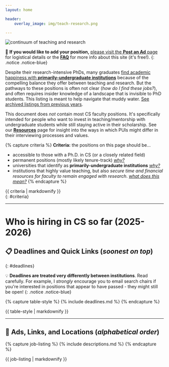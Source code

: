 ```yaml
---
layout: home

header: 
    overlay_image: img/teach-research.png

---
```

<link rel="stylesheet" href="cspui.css">

![continuum of teaching and research](img/cs-pui-listing.jpg)


📣 **If you would like to add your position,** [please visit the **Post an Ad** page](/posting) for logistical details or the [**FAQ**](/faq) for more info about this site (it's free!). 
{: .notice .notice-blue}


Despite their research-intensive PhDs, many graduates [find academic happiness with **primarily-undergraduate institutions**](https://medium.com/bucknell-hci/the-jobs-i-didnt-see-my-misconceptions-of-the-academic-job-market-9cb98b057422) because of the compelling balance they offer between teaching and research. But the pathways to these positions is often not clear (_how do I find these jobs?_), and often requires insider knowledge of a landscape that is invisible to PhD students. This listing is meant to help navigate that muddy water. [See archived listings from previous years](faq#archive).

This document does _not_ contain most CS faculty positions. It's specifically intended for people who want to invest in teaching/mentorship with undergraduate students while still staying active in their scholarship. See our [**Resources**](resources) page for insight into the ways in which PUIs might differ in their interviewing processes and values. 

{% capture criteria %}
**Criteria:** the positions on this page should be...
- accessible to those with a Ph.D. in CS (or a closely related field)
- permanent positions (mostly likely tenure-track) [_why?_](faq#scope)
- universities that identify as **primarily-undergraduate institutions** [_why?_](faq#scope)
- institutions that highly value teaching, but also _secure time and financial resources for faculty to remain engaged with research_. [_what does this mean?_](faq#research)
{% endcapture %}
<div class="notice notice-gray">{{ criteria | markdownify }}</div>
{: #criteria}

------------

# Who is hiring in CS so far (2025-2026)


## 📋 Deadlines and Quick Links (_soonest on top_)
{: #deadlines}

💡 **Deadlines are treated very differently between institutions**. Read carefully. For example, I _strongly_ encourage you to email search chairs if you're interested in positions that appear to have passed - they might still be open!
{: .notice .notice-blue}

{% capture table-style %}
{% include deadlines.md %}
{% endcapture %}
<div class="styled-table"> {{ table-style | markdownify }} </div>


------------

## 📣  Ads, Links, and Locations (_alphabetical order_) 

{% capture job-listing %}
{% include descriptions.md %}
{% endcapture %}
<div class="jobs"> {{ job-listing | markdownify }} </div>
